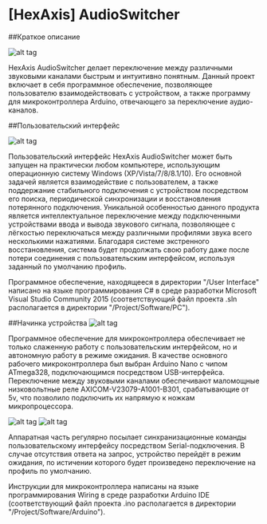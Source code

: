 # [HexAxis] AudioSwitcher
##Краткое описание

![alt tag](http://s017.radikal.ru/i439/1512/53/0b97db9fed47.png)

HexAxis AudioSwitcher делает переключение между различными звуковыми каналами быстрым и интуитивно понятным.
Данный проект включает в себя программное обеспечение, позволяющее пользователю взаимодействовать с устройством, а также программу для микроконтроллера Arduino, отвечающего за переключение аудио-каналов.

##Пользовательский интерфейс

![alt tag](http://i056.radikal.ru/1512/fd/60bd228f9390.png)

Пользовательский интерфейс HexAxis AudioSwitcher может быть запущен на практически любом компьютере, использующим операционную систему Windows (XP/Vista/7/8/8.1/10). Его основной задачей является взаимодействие с пользователем, а также поддержание стабильного подключения с устройством посредством его поиска, периодической синхронизации и восстановления потерянного подключения. Уникальной особенностью данного продукта является интеллектуальное переключение между подключенными устройствами ввода и вывода звукового сигнала, позволяющее с лёгкостью переключаться между различными профилями звука всего несколькими нажатиями. Благодаря системе экстренного восстановления, система будет продолжать свою работу даже после потери соединения с пользовательским интерфейсом, используя заданный по умолчанию профиль.

Программное обеспечение, находящееся в директории "/User Interface" написано на языке программирования C# в среде разработки Microsoft Visual Studio Community 2015 (соответствующий файл проекта .sln располагается в директории "/Project/Software/PC").

##Начинка устройства
![alt tag](http://s017.radikal.ru/i405/1512/0d/0435e5d3b688.jpg)

Программное обеспечение для микроконтроллера обеспечивает не только слаженную работу с пользовательским интерфейсом, но и автономную работу в режиме ожидания. В качестве основного рабочего микроконтроллера был выбран Arduino Nano с чипом ATmega328, подключающимся посредством USB-интерфейса. Переключение между звуковыми каналами обеспечивают маломощные низковольтные реле AXICOM-V23079-A1001-B301, срабатывающие от 5v, что позволило подключить их напрямую к ножкам микропроцессора.

![alt tag](http://s018.radikal.ru/i512/1512/8f/f9d009fd8ef8.png)
![alt tag](http://s020.radikal.ru/i707/1512/8c/2cf50b034e76.jpg)

Аппаратная часть регулярно посылает синхранизационные команды пользовательскому интерфейсу посредством Serial-подключения. В случае отсутствия ответа на запрос, устройство перейдёт в режим ожидания, по истичении которого будет произведено переключение на профиль по умолчанию.

Инструкции для микроконтроллера написаны на языке программирования Wiring в среде разработки Arduino IDE (соответствующий файл проекта .ino располагается в директории "/Project/Software/Arduino").

